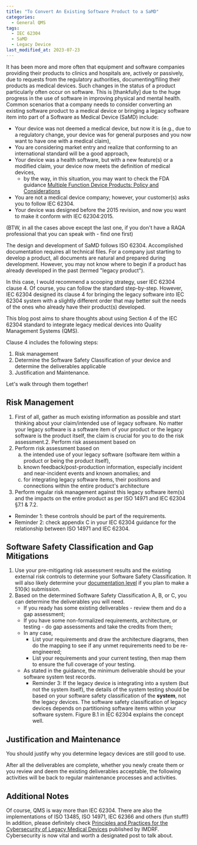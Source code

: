 ```yaml
---
title: "To Convert An Existing Software Product to a SaMD"
categories:
  - General QMS
tags:
  - IEC 62304
  - SaMD
  - Legacy Device
last_modified_at: 2023-07-23
---
```


It has been more and more often that equipment and software companies providing their products to clinics and hospitals are, actively or passively, due to requests from the regulatory authorities, documenting/filing their products as medical devices. Such changes in the status of a product particularly often occur on software. This is [thankfully] due to the huge progress in the use of software in improving physical and mental health. Common scenarios that a company needs to consider converting an existing software product to a medical device or bringing a legacy software item into part of a Software as Medical Device (SaMD) include:

- Your device was not deemed a medical device, but now it is (e.g., due to a regulatory change, your device was for general purposes and you now want to have one with a medical claim),
- You are considering market entry and realize that conforming to an international standard will be a good approach,
- Your device was a health software, but with a new feature(s) or a modified claim, your device now meets the definition of medical devices,
  - by the way, in this situation, you may want to check the FDA guidance [Multiple Function Device Products: Policy and Considerations](https://www.fda.gov/regulatory-information/search-fda-guidance-documents/multiple-function-device-products-policy-and-considerations)
- You are not a medical device company; however, your customer(s) asks you to follow IEC 62304.
- Your device was designed before the 2015 revision, and now you want to make it conform with IEC 62304:2015.

(BTW, in all the cases above except the last one, if you don't have a RAQA professional that you can speak with - find one first)

The design and development of SaMD follows ISO 62304. Accomplished documentation requires all technical files. For a company just starting to develop a product, all documents are natural and prepared during development. However, you may not know where to begin if a product has already developed in the past (termed "legacy product").

In this case, I would recommend a scooping strategy, user IEC 62304 clause 4. Of course, you can follow the standard step-by-step. However, IEC 62304 designed its clause 4 for bringing the legacy software into IEC 62304 system with a slightly different order that may better suit the needs of the ones who already have their product(s) developed.

This blog post aims to share thoughts about using Section 4 of the IEC 62304 standard to integrate legacy medical devices into Quality Management Systems (QMS). 

Clause 4 includes the following steps:

1. Risk management
2. Determine the Software Safety Classification of your device and determine the deliverables applicable
3. Justification and Maintenance.

Let's walk through them together!

## Risk Management

1. First of all, gather as much existing information as possible and start thinking about your claim/intended use of legacy software. No matter your legacy software is a software item of your product or the legacy software is the product itself, the claim is crucial for you to do the risk assessment.2. Perform risk assessment based on
2. Perform risk assessment based on
   <ol type="a">
   <li>the intended use of your legacy software (software item within a product or being the product itself),</li>
   <li>known feedback/post-production information, especially incident and near-incident events and known anomalies; and</li>
   <li>for integrating legacy software items, their positions and connections within the entire product's architecture</li>
   </ol>
3. Perform regular risk management against this legacy software item(s) and the impacts on the entire product as per ISO 14971 and IEC 62304 §7.1 & 7.2.
  - Reminder 1: these controls should be part of the requirements.
  - Reminder 2: check appendix C in your IEC 62304 guidance for the relationship between ISO 14971 and IEC 62304.

## Software Safety Classification and Gap Mitigations

1. Use your pre-mitigating risk assessment results and the existing external risk controls to determine your Software Safety Classification. It will also likely determine your [documentation level](https://wenytheraqa.github.io/fda/Final-FDA-guidance-on-Content-of-Premarket-Submissions-for-Device-Software-Functions/) if you plan to make a 510(k) submission.
2. Based on the determined Software Safety Classification A, B, or C, you can determine the deliverables you will need.
   - If you ready has some existing deliverables - review them and do a gap assessment;
   - If you have some non-formalized requirements, architecture, or testing - do gap assessments and take the credits from them;
   - In any case, 
     - List your requirements and draw the architecture diagrams, then do the mapping to see if any unmet requirements need to be re-engineered;
     - List your requirements and your current testing, then map them to ensure the full coverage of your testing.
   - As stated in the guidance, the minimum deliverable should be your software system test records.
     - Reminder 3: If the legacy device is integrating into a system (but not the system itself), the details of the system testing should be based on your software safety classification of the **system**, not the legacy devices. The software safety classification of legacy devices depends on partitioning software items within your software system. Figure B.1 in IEC 62304 explains the concept well.

## Justification and Maintenance

You should justify why you determine legacy devices are still good to use.

After all the deliverables are complete, whether you newly create them or you review and deem the existing deliverables acceptable, the following activities will be back to regular maintenance processes and activities.

## Additional Notes

Of course, QMS is way more than IEC 62304. There are also the implementations of ISO 13485, ISO 14971, IEC 62366 and others (fun stuff!) In addition, please definitely check [Principles and Practices for the Cybersecurity of Legacy Medical Devices](https://www.imdrf.org/consultations/principles-and-practices-cybersecurity-legacy-medical-devices) published by IMDRF. Cybersecurity is now vital and worth a designated post to talk about. 
